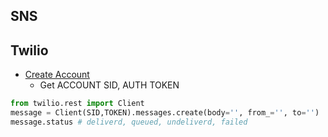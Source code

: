 ## SNS

Twilio
---
* [Create Account](https://twilio.kddi-web.com)
  * Get ACCOUNT SID, AUTH TOKEN
  
```python
from twilio.rest import Client
message = Client(SID,TOKEN).messages.create(body='', from_='', to='')
message.status # deliverd, queued, undeliverd, failed

```
